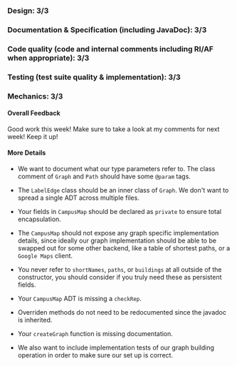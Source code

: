### Design: 3/3

### Documentation & Specification (including JavaDoc): 3/3

### Code quality (code and internal comments including RI/AF when appropriate): 3/3

### Testing (test suite quality & implementation): 3/3

### Mechanics: 3/3

#### Overall Feedback

Good work this week! Make sure to take a look at my comments for next week! Keep it up!

#### More Details
- We want to document what our type parameters refer to. The class comment of `Graph` and `Path`
should have some `@param` tags.

- The `LabelEdge` class should be an inner class of `Graph`. We don't want to spread a single
ADT across multiple files.

- Your fields in `CampusMap` should be declared as `private` to ensure total encapsulation.

- The `CampusMap` should not expose any graph specific implementation details,
since ideally our graph implementation should be able to be swapped out for some
other backend, like a table of shortest paths, or a `Google Maps` client.

- You never refer to `shortNames`, `paths`, or `buildings` at all outside of the constructor, you
should consider if you truly need these as persistent fields.

- Your `CampusMap` ADT is missing a `checkRep`.

- Overriden methods do not need to be redocumented since the javadoc is inherited.

- Your `createGraph` function is missing documentation.

- We also want to include implementation tests of our graph building operation in order to make
sure our set up is correct.
